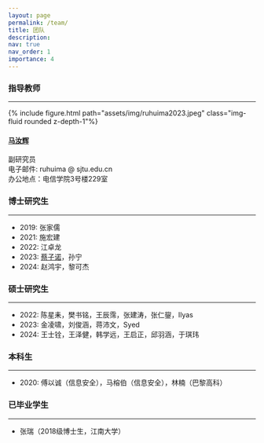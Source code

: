 ```yaml
---
layout: page
permalink: /team/
title: 团队
description: 
nav: true
nav_order: 1
importance: 4
---
```


### **指导教师**
---

<div class="row">
    <div class="col-2">
        {% include figure.html path="assets/img/ruhuima2023.jpeg" class="img-fluid rounded z-depth-1"%}
    </div>
    <div class="col-4">
        <h4><a href="/people/ruhuima">马汝辉</a></h4>
        <span>副研究员</span><br />
        <span>电子邮件: ruhuima @ sjtu.edu.cn</span> <br />
        <span>办公地点：电信学院3号楼229室</span>
    </div>
</div>

<div class="row">

</div>


### **博士研究生**
---
- 2019: 张家儒
- 2021: 施宏建
- 2022: 江卓龙
- 2023: [蔡子诺](https://zinuocai.github.io/)，孙宁
- 2024: 赵鸿宇，黎可杰

### **硕士研究生**
---
- 2022: 陈星耒，樊书铭，王辰霈，张建涛，张仁鋆，Ilyas
- 2023: 金凌啸，刘俊涵，蒋沛文，Syed
- 2024: 王士铨，王泽健，韩学远，王启正，邱羽涵，于琪玮

### **本科生**
---
- 2020: 傅以诚（信息安全），马榕伯（信息安全），林楠（巴黎高科）

### **已毕业学生**
---
- 张瑞（2018级博士生，江南大学）